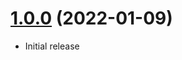 <a name="1.0.0"></a>
# [1.0.0](https://github.com/faker-javascript/faker) (2022-01-09)
* Initial release
